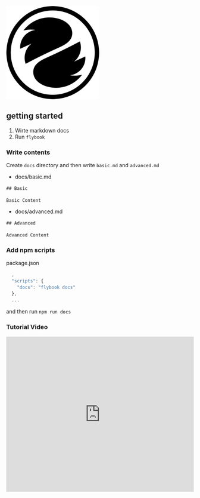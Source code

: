 ![](images/logo-250x250.png)

## getting started

1. Wirte markdown docs
2. Run `flybook`

### Write contents

Create `docs` directory and then write `basic.md` and `advanced.md`

* docs/basic.md

```
## Basic

Basic Content
```

* docs/advanced.md

```
## Advanced

Advanced Content
```

### Add npm scripts

package.json

```js
  ,
  "scripts": {
    "docs": "flybook docs"
  },
  ...
```

and then run `npm run docs`

### Tutorial Video

<iframe width="100%" height="416" src="https://www.youtube.com/embed/nqJfprV3KUI" frameborder="0" allowfullscreen></iframe>